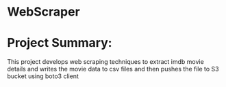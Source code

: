 # WebScraper

# Project Summary:
This project develops web scraping techniques to extract imdb movie details and writes the movie data to csv files and then pushes the file to S3 bucket using boto3 client

